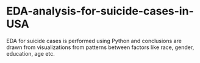 # EDA-analysis-for-suicide-cases-in-USA
EDA for suicide cases is performed using Python and conclusions are drawn from visualizations from patterns between factors like race, gender, education, age etc.

